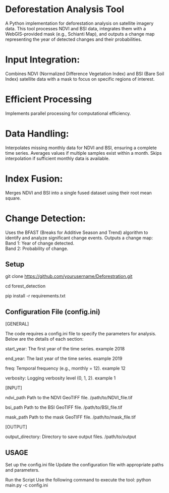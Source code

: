 # Deforestation Analysis Tool
A Python implementation for deforestation analysis on satellite imagery data. This tool processes NDVI and BSI data, integrates them with a WebGIS-provided mask (e.g., Schianti Map), and outputs a change map representing the year of detected changes and their probabilities.

# Input Integration:  
Combines NDVI (Normalized Difference Vegetation Index) and BSI (Bare Soil Index) satellite data with a mask to focus on specific regions of interest.
# Efficient Processing  
Implements parallel processing for computational efficiency.
# Data Handling:
Interpolates missing monthly data for NDVI and BSI, ensuring a complete time series.
Averages values if multiple samples exist within a month.
Skips interpolation if sufficient monthly data is available.
# Index Fusion: 
Merges NDVI and BSI into a single fused dataset using their root mean square.
# Change Detection:
Uses the BFAST (Breaks for Additive Season and Trend) algorithm to identify and analyze significant change events.
Outputs a change map:
Band 1: Year of change detected.  
Band 2: Probability of change.


## Setup
  
git clone https://github.com/yourusername/Deforestration.git  

cd forest_detection

pip install -r requirements.txt

## Configuration File (config.ini)

[GENERAL]  

The code requires a config.ini file to specify the parameters for analysis. Below are the details of each section:  

start_year:	The first year of the time series. example 2018  

end_year:	The last year of the time series.	example 2019  

freq:	Temporal frequency (e.g., monthly = 12).	example 12  

verbosity:	Logging verbosity level (0, 1, 2).	example 1

[INPUT]  

ndvi_path	Path to the NDVI GeoTIFF file.	/path/to/NDVI_file.tif  

bsi_path	Path to the BSI GeoTIFF file.	/path/to/BSI_file.tif  

mask_path	Path to the mask GeoTIFF file.	/path/to/mask_file.tif  


[OUTPUT]  

output_directory:	Directory to save output files.	/path/to/output

## USAGE

Set up the config.ini file
Update the configuration file with appropriate paths and parameters.

Run the Script
Use the following command to execute the tool:
python main.py -c config.ini
